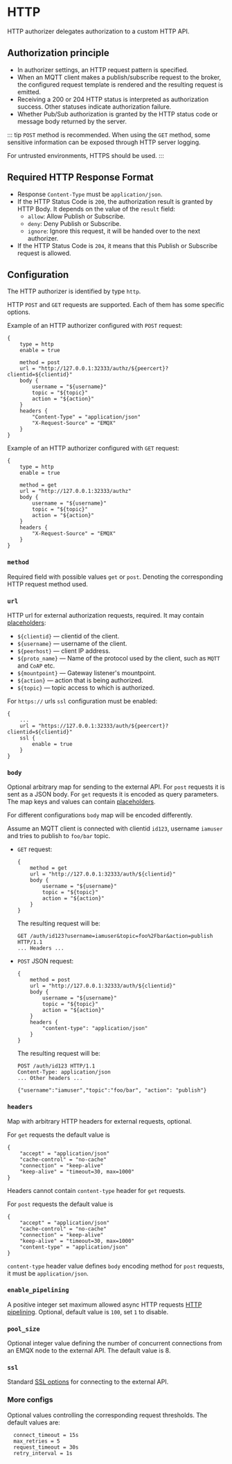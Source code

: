 # HTTP

HTTP authorizer delegates authorization to a custom HTTP API.

## Authorization principle

* In authorizer settings, an HTTP request pattern is specified.
* When an MQTT client makes a publish/subscribe request to the broker, the configured request template is rendered and the resulting request is emitted.
* Receiving a 200 or 204 HTTP status is interpreted as authorization success. Other statuses indicate authorization failure.
* Whether Pub/Sub authorization is granted by the HTTP status code or message body returned by the server.

::: tip
`POST` method is recommended. When using the `GET` method, some sensitive information can be exposed through HTTP server logging.

For untrusted environments, HTTPS should be used.
:::

## Required HTTP Response Format

- Response `Content-Type` must be `application/json`.
- If the HTTP Status Code is `200`, the authorization result is granted by HTTP Body. It depends on the value of the `result` field:
    - `allow`: Allow Publish or Subscribe.
    - `deny`: Deny Publish or Subscribe.
    - `ignore`: Ignore this request, it will be handed over to the next authorizer.
- If the HTTP Status Code is `204`, it means that this Publish or Subscribe request is allowed.

<!--- NOTE: the code supports `application/x-www-form-urlencoded` too, but it is not very easy to extend in the future, hence hidden from doc -->

## Configuration

The HTTP authorizer is identified by type `http`.

HTTP `POST` and `GET` requests are supported. Each of them has some specific options.

Example of an HTTP authorizer configured with `POST` request:

```
{
    type = http
    enable = true

    method = post
    url = "http://127.0.0.1:32333/authz/${peercert}?clientid=${clientid}"
    body {
        username = "${username}"
        topic = "${topic}"
        action = "${action}"
    }
    headers {
        "Content-Type" = "application/json"
        "X-Request-Source" = "EMQX"
    }
}
```

Example of an HTTP authorizer configured with `GET` request:

```
{
    type = http
    enable = true

    method = get
    url = "http://127.0.0.1:32333/authz"
    body {
        username = "${username}"
        topic = "${topic}"
        action = "${action}"
    }
    headers {
        "X-Request-Source" = "EMQX"
    }
}
```

### `method`

Required field with possible values `get` or `post`. Denoting the corresponding HTTP request method used.

### `url`

HTTP url for external authorization requests, required. It may contain [placeholders](./authz.md#authorization-placeholders):
* `${clientid}` — clientid of the client.
* `${username}` — username of the client.
* `${peerhost}` — client IP address.
* `${proto_name}` — Name of the protocol used by the client, such as `MQTT` and `CoAP` etc.
* `${mountpoint}` — Gateway listener's mountpoint.
* `${action}` — action that is being authorized.
* `${topic}` — topic access to which is authorized.

For `https://` urls `ssl` configuration must be enabled:

```
{
    ...
    url = "https://127.0.0.1:32333/auth/${peercert}?clientid=${clientid}"
    ssl {
        enable = true
    }
}

```

### `body`

Optional arbitrary map for sending to the external API. For `post` requests it is sent as a JSON body.
For `get` requests it is encoded as query parameters. The map keys and values can contain [placeholders](./authz.md#authorization-placeholders).

For different configurations `body` map will be encoded differently.

Assume an MQTT client is connected with clientid `id123`, username `iamuser` and tries to publish to `foo/bar` topic.

* `GET` request:
    ```
    {
        method = get
        url = "http://127.0.0.1:32333/auth/${clientid}"
        body {
            username = "${username}"
            topic = "${topic}"
            action = "${action}"
        }
    }
    ```
    The resulting request will be:
    ```
    GET /auth/id123?username=iamuser&topic=foo%2Fbar&action=publish HTTP/1.1
    ... Headers ...
    ```
* `POST` JSON request:
    ```
    {
        method = post
        url = "http://127.0.0.1:32333/auth/${clientid}"
        body {
            username = "${username}"
            topic = "${topic}"
            action = "${action}"
        }
        headers {
            "content-type": "application/json"
        }
    }
    ```
    The resulting request will be:
    ```
    POST /auth/id123 HTTP/1.1
    Content-Type: application/json
    ... Other headers ...
    
    {"username":"iamuser","topic":"foo/bar", "action": "publish"}
    ```
### `headers`

Map with arbitrary HTTP headers for external requests, optional.

For `get` requests the default value is
```
{
    "accept" = "application/json"
    "cache-control" = "no-cache"
    "connection" = "keep-alive"
    "keep-alive" = "timeout=30, max=1000"
}
```
Headers cannot contain `content-type` header for `get` requests.

For `post` requests the default value is
```
{
    "accept" = "application/json"
    "cache-control" = "no-cache"
    "connection" = "keep-alive"
    "keep-alive" = "timeout=30, max=1000"
    "content-type" = "application/json"
}
```

`content-type` header value defines `body` encoding method for `post` requests, it must be `application/json`.

### `enable_pipelining`

A positive integer set maximum allowed async HTTP requests [HTTP pipelining](https://wikipedia.org/wiki/HTTP_pipelining).
Optional, default value is `100`, set `1` to disable.

### `pool_size`

Optional integer value defining the number of concurrent connections from an EMQX node to the external API.
The default value is 8.

### `ssl`

Standard [SSL options](../../configuration/configuration.md#tls-ciphers) for connecting to the external API.

### More configs

Optional values controlling the corresponding request thresholds. The default values are:

```
  connect_timeout = 15s
  max_retries = 5
  request_timeout = 30s
  retry_interval = 1s
```
